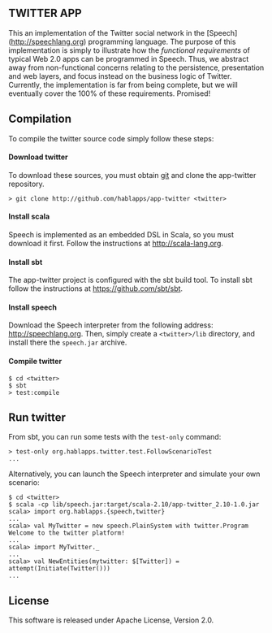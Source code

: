 ## TWITTER APP 

This an implementation of the Twitter social network in the [Speech]
(http://speechlang.org) programming language. The purpose of this
implementation is simply to illustrate how the *functional
requirements* of typical Web 2.0 apps can be programmed in
Speech. Thus, we abstract away from non-functional concerns relating
to the persistence, presentation and web layers, and focus instead on
the business logic of Twitter. Currently, the implementation is far
from being complete, but we will eventually cover the 100% of these
requirements. Promised!

## Compilation

To compile the twitter source code simply follow these steps:

#### Download twitter 

To download these sources, you must obtain [git](http://git-scm.com/)
and clone the app-twitter repository.

```shell 
> git clone http://github.com/hablapps/app-twitter <twitter>
```

#### Install scala 

Speech is implemented as an embedded DSL in Scala, so you must
download it first. Follow the instructions at <http://scala-lang.org>.

#### Install sbt 

The app-twitter project is configured with the sbt build tool. To
install sbt follow the instructions at <https://github.com/sbt/sbt>.

#### Install speech 

Download the Speech interpreter from the following address:
<http://speechlang.org>. Then, simply create a `<twitter>/lib`
directory, and install there the `speech.jar` archive.

#### Compile twitter 

```shell
$ cd <twitter>
$ sbt 
> test:compile
```

## Run twitter

From sbt, you can run some tests with the `test-only` command:

```shell
> test-only org.hablapps.twitter.test.FollowScenarioTest
...
```

Alternatively, you can launch the Speech interpreter and simulate your
own scenario:

```shell
$ cd <twitter>
$ scala -cp lib/speech.jar:target/scala-2.10/app-twitter_2.10-1.0.jar 
scala> import org.hablapps.{speech,twitter}
...
scala> val MyTwitter = new speech.PlainSystem with twitter.Program
Welcome to the twitter platform!
...
scala> import MyTwitter._
...
scala> val NewEntities(mytwitter: $[Twitter]) = attempt(Initiate(Twitter()))
...
```

## License

This software is released under Apache License, Version 2.0.

